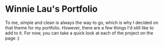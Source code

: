 # Winnie Lau's Portfolio

To me, simple and clean is always the way to go, which is why I decided on that theme for my portfolio. However, there are a few things I'd still like to add to it. For now, you can take a quick look at each of the project on the page :)
